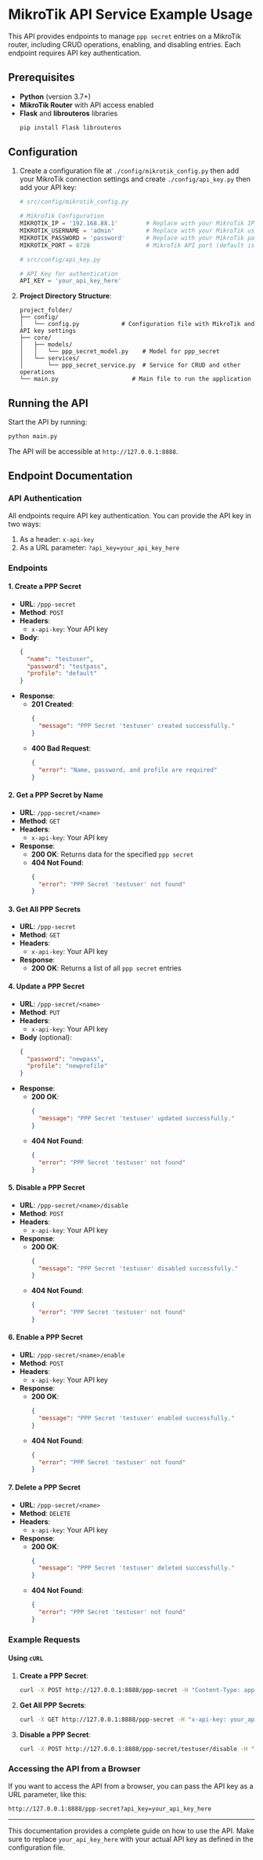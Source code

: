 # MikroTik API Service Example Usage

This API provides endpoints to manage `ppp secret` entries on a MikroTik router, including CRUD operations, enabling, and disabling entries. Each endpoint requires API key authentication.

## Prerequisites

- **Python** (version 3.7+)
- **MikroTik Router** with API access enabled
- **Flask** and **librouteros** libraries
  ```bash
  pip install Flask librouteros
  ```

## Configuration

1. Create a configuration file at `./config/mikrotik_config.py` then add your MikroTik connection settings and create `./config/api_key.py` then add your API key:

   ```python
   # src/config/mikrotik_config.py

   # MikroTik Configuration
   MIKROTIK_IP = '192.168.88.1'        # Replace with your MikroTik IP address
   MIKROTIK_USERNAME = 'admin'         # Replace with your MikroTik username
   MIKROTIK_PASSWORD = 'password'      # Replace with your MikroTik password
   MIKROTIK_PORT = 8728                # MikroTik API port (default is 8728)

   ```

   ```python
   # src/config/api_key.py

   # API Key for authentication
   API_KEY = 'your_api_key_here'
   ```

2. **Project Directory Structure**:
   ```
   project_folder/
   ├── config/
   │   └── config.py            # Configuration file with MikroTik and API key settings
   ├── core/
   │   ├── models/
   │   │   └── ppp_secret_model.py    # Model for ppp_secret
   │   └── services/
   │       └── ppp_secret_service.py  # Service for CRUD and other operations
   └── main.py                     # Main file to run the application
   ```

## Running the API

Start the API by running:

```bash
python main.py
```

The API will be accessible at `http://127.0.0.1:8888`.

## Endpoint Documentation

### API Authentication

All endpoints require API key authentication. You can provide the API key in two ways:
1. As a header: `x-api-key`
2. As a URL parameter: `?api_key=your_api_key_here`

### Endpoints

#### 1. Create a PPP Secret

- **URL**: `/ppp-secret`
- **Method**: `POST`
- **Headers**: 
  - `x-api-key`: Your API key
- **Body**:
  ```json
  {
    "name": "testuser",
    "password": "testpass",
    "profile": "default"
  }
  ```
- **Response**:
  - **201 Created**:
    ```json
    {
      "message": "PPP Secret 'testuser' created successfully."
    }
    ```
  - **400 Bad Request**:
    ```json
    {
      "error": "Name, password, and profile are required"
    }
    ```

#### 2. Get a PPP Secret by Name

- **URL**: `/ppp-secret/<name>`
- **Method**: `GET`
- **Headers**: 
  - `x-api-key`: Your API key
- **Response**:
  - **200 OK**: Returns data for the specified `ppp secret`
  - **404 Not Found**:
    ```json
    {
      "error": "PPP Secret 'testuser' not found"
    }
    ```

#### 3. Get All PPP Secrets

- **URL**: `/ppp-secret`
- **Method**: `GET`
- **Headers**: 
  - `x-api-key`: Your API key
- **Response**:
  - **200 OK**: Returns a list of all `ppp secret` entries

#### 4. Update a PPP Secret

- **URL**: `/ppp-secret/<name>`
- **Method**: `PUT`
- **Headers**: 
  - `x-api-key`: Your API key
- **Body** (optional):
  ```json
  {
    "password": "newpass",
    "profile": "newprofile"
  }
  ```
- **Response**:
  - **200 OK**:
    ```json
    {
      "message": "PPP Secret 'testuser' updated successfully."
    }
    ```
  - **404 Not Found**:
    ```json
    {
      "error": "PPP Secret 'testuser' not found"
    }
    ```

#### 5. Disable a PPP Secret

- **URL**: `/ppp-secret/<name>/disable`
- **Method**: `POST`
- **Headers**: 
  - `x-api-key`: Your API key
- **Response**:
  - **200 OK**:
    ```json
    {
      "message": "PPP Secret 'testuser' disabled successfully."
    }
    ```
  - **404 Not Found**:
    ```json
    {
      "error": "PPP Secret 'testuser' not found"
    }
    ```

#### 6. Enable a PPP Secret

- **URL**: `/ppp-secret/<name>/enable`
- **Method**: `POST`
- **Headers**: 
  - `x-api-key`: Your API key
- **Response**:
  - **200 OK**:
    ```json
    {
      "message": "PPP Secret 'testuser' enabled successfully."
    }
    ```
  - **404 Not Found**:
    ```json
    {
      "error": "PPP Secret 'testuser' not found"
    }
    ```

#### 7. Delete a PPP Secret

- **URL**: `/ppp-secret/<name>`
- **Method**: `DELETE`
- **Headers**: 
  - `x-api-key`: Your API key
- **Response**:
  - **200 OK**:
    ```json
    {
      "message": "PPP Secret 'testuser' deleted successfully."
    }
    ```
  - **404 Not Found**:
    ```json
    {
      "error": "PPP Secret 'testuser' not found"
    }
    ```

### Example Requests

#### Using `cURL`

1. **Create a PPP Secret**:
   ```bash
   curl -X POST http://127.0.0.1:8888/ppp-secret -H "Content-Type: application/json" -H "x-api-key: your_api_key_here" -d "{\"name\":\"testuser\", \"password\":\"testpass\", \"profile\":\"default\"}"
   ```

2. **Get All PPP Secrets**:
   ```bash
   curl -X GET http://127.0.0.1:8888/ppp-secret -H "x-api-key: your_api_key_here"
   ```

3. **Disable a PPP Secret**:
   ```bash
   curl -X POST http://127.0.0.1:8888/ppp-secret/testuser/disable -H "x-api-key: your_api_key_here"
   ```

### Accessing the API from a Browser

If you want to access the API from a browser, you can pass the API key as a URL parameter, like this:

```
http://127.0.0.1:8888/ppp-secret?api_key=your_api_key_here
```

---

This documentation provides a complete guide on how to use the API. Make sure to replace `your_api_key_here` with your actual API key as defined in the configuration file.
